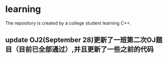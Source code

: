 # learning
The repository is created by a college student learning C++.
## update OJ2(September 28)更新了一班第二次OJ题目（目前已全部通过）,并且更新了一些之前的代码
